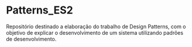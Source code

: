 # Patterns_ES2
Repositório destinado a elaboração do trabalho de Design Patterns, com o objetivo de explicar o desenvolvimento de um sistema utilizando padrões de desenvolvimento.
